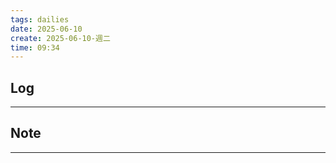 ```yaml
---
tags: dailies  
date: 2025-06-10
create: 2025-06-10-週二
time: 09:34
---
```

## Log
---


## Note
---

